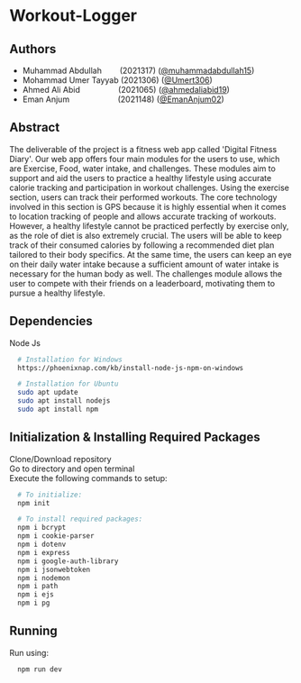 # Workout-Logger

## Authors

- Muhammad Abdullah&emsp; &emsp;(2021317) ([@muhammadabdullah15](https://github.com/muhammadabdullah15/))
- Mohammad Umer Tayyab (2021306) ([@Umert306](https://github.com/Umert306))
- Ahmed Ali Abid &emsp; &emsp;&emsp;&emsp; (2021065) ([@ahmedaliabid19](https://github.com/ahmedaliabid19))
- Eman Anjum&emsp; &emsp; &emsp; &emsp;&emsp; (2021148) ([@EmanAnjum02](https://github.com/EmanAnjum02))

## Abstract

The deliverable of the project is a fitness web app called 'Digital Fitness Diary'. Our web app offers four main modules for the users to use, which are Exercise, Food, water intake, and challenges. These modules aim to support and aid the users to practice a healthy lifestyle using accurate calorie tracking and participation in workout challenges. Using the exercise section, users can track their performed workouts. The core technology involved in this section is GPS because it is highly essential when it comes to location tracking of people and allows accurate tracking of workouts.
However, a healthy lifestyle cannot be practiced perfectly by exercise only, as the role of diet is also extremely crucial. The users will be able to keep track of their consumed calories by following a recommended diet plan tailored to their body specifics. At the same time, the users can keep an
eye on their daily water intake because a sufficient amount of water intake is necessary for the human body as well. The challenges module allows the user to compete with their friends on a leaderboard, motivating them to pursue a healthy lifestyle.

## Dependencies

Node Js

```bash
  # Installation for Windows
  https://phoenixnap.com/kb/install-node-js-npm-on-windows

  # Installation for Ubuntu
  sudo apt update
  sudo apt install nodejs
  sudo apt install npm
```

## Initialization & Installing Required Packages

Clone/Download repository  
Go to directory and open terminal  
Execute the following commands to setup:

```bash
  # To initialize:
  npm init

  # To install required packages:
  npm i bcrypt
  npm i cookie-parser
  npm i dotenv
  npm i express
  npm i google-auth-library
  npm i jsonwebtoken
  npm i nodemon
  npm i path
  npm i ejs
  npm i pg
```

## Running

Run using:

```bash
  npm run dev
```
